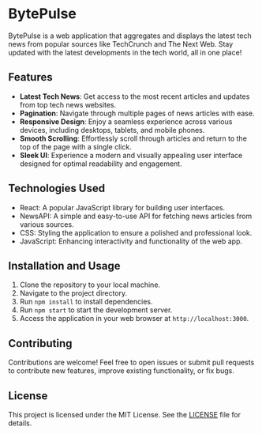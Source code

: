 # BytePulse

BytePulse is a web application that aggregates and displays the latest tech news from popular sources like TechCrunch and The Next Web. Stay updated with the latest developments in the tech world, all in one place!

## Features

- **Latest Tech News**: Get access to the most recent articles and updates from top tech news websites.
- **Pagination**: Navigate through multiple pages of news articles with ease.
- **Responsive Design**: Enjoy a seamless experience across various devices, including desktops, tablets, and mobile phones.
- **Smooth Scrolling**: Effortlessly scroll through articles and return to the top of the page with a single click.
- **Sleek UI**: Experience a modern and visually appealing user interface designed for optimal readability and engagement.

## Technologies Used

- React: A popular JavaScript library for building user interfaces.
- NewsAPI: A simple and easy-to-use API for fetching news articles from various sources.
- CSS: Styling the application to ensure a polished and professional look.
- JavaScript: Enhancing interactivity and functionality of the web app.

## Installation and Usage

1. Clone the repository to your local machine.
2. Navigate to the project directory.
3. Run `npm install` to install dependencies.
4. Run `npm start` to start the development server.
5. Access the application in your web browser at `http://localhost:3000`.

## Contributing

Contributions are welcome! Feel free to open issues or submit pull requests to contribute new features, improve existing functionality, or fix bugs.

## License

This project is licensed under the MIT License. See the [LICENSE](LICENSE) file for details.
